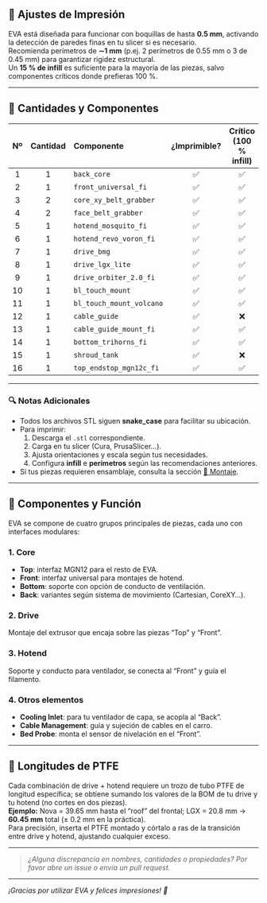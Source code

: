 <!-- ─────────────────────────────────────────────────────────────────────────────
     ┌────────────────────────────────────────────────────────────────────────┐
     │                       🖨️ Lista de Piezas 3D                          │
     └────────────────────────────────────────────────────────────────────────┘
────────────────────────────────────────────────────────────────────────────────
-->

## 🔧 Ajustes de Impresión

EVA está diseñada para funcionar con boquillas de hasta **0.5 mm**, activando la detección de paredes finas en tu slicer si es necesario.  
Recomienda perímetros de **∼1 mm** (p.ej. 2 perímetros de 0.55 mm o 3 de 0.45 mm) para garantizar rigidez estructural.  
Un **15 % de infill** es suficiente para la mayoría de las piezas, salvo componentes críticos donde prefieras 100 %.

---

## 🔢 Cantidades y Componentes

| Nº  | Cantidad | Componente               | ¿Imprimible? | Crítico (100 % infill) |
|:---:|:--------:|:-------------------------|:------------:|:----------------------:|
| 1   | 1        | `back_core`              | ✅           | ✅                     |
| 2   | 1        | `front_universal_fi`     | ✅           | ✅                     |
| 3   | 2        | `core_xy_belt_grabber`   | ✅           | ✅                     |
| 4   | 2        | `face_belt_grabber`      | ✅           | ✅                     |
| 5   | 1        | `hotend_mosquito_fi`     | ✅           | ✅                     |
| 6   | 1        | `hotend_revo_voron_fi`   | ✅           | ✅                     |
| 7   | 1        | `drive_bmg`              | ✅           | ✅                     |
| 8   | 1        | `drive_lgx_lite`         | ✅           | ✅                     |
| 9   | 1        | `drive_orbiter_2.0_fi`   | ✅           | ✅                     |
| 10  | 1        | `bl_touch_mount`         | ✅           | ✅                     |
| 11  | 1        | `bl_touch_mount_volcano` | ✅           | ✅                     |
| 12  | 1        | `cable_guide`            | ✅           | ❌                     |
| 13  | 1        | `cable_guide_mount_fi`   | ✅           | ✅                     |
| 14  | 1        | `bottom_trihorns_fi`     | ✅           | ✅                     |
| 15  | 1        | `shroud_tank`            | ✅           | ❌                     |
| 16  | 1        | `top_endstop_mgn12c_fi`  | ✅           | ✅                     |

---

### 🔍 Notas Adicionales

- Todos los archivos STL siguen **snake_case** para facilitar su ubicación.  
- Para imprimir:  
  1. Descarga el `.stl` correspondiente.  
  2. Carga en tu slicer (Cura, PrusaSlicer…).  
  3. Ajusta orientaciones y escala según tus necesidades.  
  4. Configura **infill** e **perímetros** según las recomendaciones anteriores.  
- Si tus piezas requieren ensamblaje, consulta la sección <a href="https://main.eva-3d.page/heat_insert" target="_blank">🔧 Montaje</a>.

---

## 🧩 Componentes y Función

EVA se compone de cuatro grupos principales de piezas, cada uno con interfaces modulares:

### 1. Core 
- **Top**: interfaz MGN12 para el resto de EVA.  
- **Front**: interfaz universal para montajes de hotend.  
- **Bottom**: soporte con opción de conducto de ventilación.  
- **Back**: variantes según sistema de movimiento (Cartesian, CoreXY…).

### 2. Drive
Montaje del extrusor que encaja sobre las piezas “Top” y “Front”.

### 3. Hotend
Soporte y conducto para ventilador, se conecta al “Front” y guía el filamento.

### 4. Otros elementos  
- **Cooling Inlet**: para tu ventilador de capa, se acopla al “Back”.  
- **Cable Management**: guía y sujeción de cables en el carro.  
- **Bed Probe**: monta el sensor de nivelación en el “Front”.

---

## 📏 Longitudes de PTFE

Cada combinación de drive + hotend requiere un trozo de tubo PTFE de longitud específica; se obtiene sumando los valores de la BOM de tu drive y tu hotend (no cortes en dos piezas).  
**Ejemplo:** Nova = 39.65 mm hasta el “roof” del frontal; LGX = 20.8 mm → **60.45 mm** total (± 0.2 mm en la práctica).  
Para precisión, inserta el PTFE montado y córtalo a ras de la transición entre drive y hotend, ajustando cualquier exceso.

---

> _¿Alguna discrepancia en nombres, cantidades o propiedades? Por favor abre un _issue_ o envía un _pull request_._

---

*¡Gracias por utilizar EVA y felices impresiones! 🚀*  
